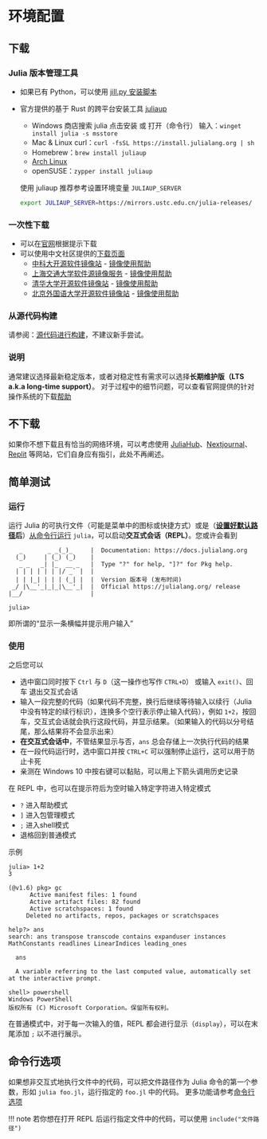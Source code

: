 # 环境配置
## 下载
### Julia 版本管理工具
* 如果已有 Python，可以使用 [jill.py 安装脚本](https://cn.julialang.org/downloads/#julia_%E4%B8%80%E9%94%AE%E5%AE%89%E8%A3%85) 
* 官方提供的基于 Rust 的跨平台安装工具 [juliaup](https://github.com/JuliaLang/juliaup)
	* Windows 商店搜索 julia 点击安装 或 打开（命令行） 输入：`winget install julia -s msstore`
	* Mac & Linux curl：`curl -fsSL https://install.julialang.org | sh`
	* Homebrew：`brew install juliaup`
	* [Arch Linux](https://aur.archlinux.org/packages/juliaup)
	* openSUSE：`zypper install juliaup`
	
	使用 juliaup 推荐参考设置环境变量 `JULIAUP_SERVER`
	``` bash
	export JULIAUP_SERVER=https://mirrors.ustc.edu.cn/julia-releases/
	```

### 一次性下载
* 可以在[官网](https://julialang.org/downloads/)根据提示下载
* 可以使用中文社区提供的[下载页面](https://cn.julialang.org/downloads/)
	* [中科大开源软件镜像站](https://mirrors.ustc.edu.cn/julia-releases/) - [镜像使用帮助](https://mirrors.ustc.edu.cn/help/julia.html)
	* [上海交通大学软件源镜像服务](https://mirrors.sjtug.sjtu.edu.cn/julia-releases/) - [镜像使用帮助](https://mirrors.sjtug.sjtu.edu.cn/docs/julia)
	* [清华大学开源软件镜像站](https://mirrors.tuna.tsinghua.edu.cn/help/julia-releases/) - [镜像使用帮助](https://mirrors.tuna.tsinghua.edu.cn/help/julia-releases/)
	* [北京外国语大学开源软件镜像站](https://mirrors.bfsu.edu.cn/help/julia-releases/) - [镜像使用帮助](https://mirrors.bfsu.edu.cn/help/julia-releases/)

### 从源代码构建
请参阅：[源代码进行构建](https://github.com/JuliaLang/julia#building-julia)，不建议新手尝试。

### 说明
通常建议选择最新稳定版本，或者对稳定性有需求可以选择**长期维护版（LTS a.k.a long-time support）**。
对于过程中的细节问题，可以查看官网提供的针对操作系统的下载[帮助](https://julialang.org/downloads/platform/)

## 不下载
如果你不想下载且有恰当的网络环境，可以考虑使用 [JuliaHub](https://juliahub.com/)、[Nextjournal](https://nextjournal.com/)、[Replit](https://replit.com/languages/julia) 等网站，它们自身应有指引，此处不再阐述。

## 简单测试
### 运行
运行 Julia 的可执行文件（可能是菜单中的图标或快捷方式）或是（**[设置好默认路径](https://julialang.org/downloads/platform/)后**）[从命令行运行](../knowledge/cli.md#打开系统命令行) `julia`，可以启动**交互式会话（REPL）**。您或许会看到

```plain
   _       _ _(_)_     |  Documentation: https://docs.julialang.org
  (_)     | (_) (_)    |
   _ _   _| |_  __ _   |  Type "?" for help, "]?" for Pkg help.
  | | | | | | |/ _` |  |
  | | |_| | | | (_| |  |  Version 版本号 (发布时间)
 _/ |\__'_|_|_|\__'_|  |  Official https://julialang.org/ release
|__/                   |

julia>
```

即所谓的“显示一条横幅并提示用户输入”

### 使用
之后您可以
- 选中窗口同时按下 `Ctrl` 与 `D`（这一操作也写作 `CTRL+D`） 或输入 `exit()`、回车 退出交互式会话
- 输入一段完整的代码（如果代码不完整，换行后继续等待输入以续行（Julia 中没有特定的续行标识），连换多个空行表示停止输入代码），例如 `1+2`，按回车，交互式会话就会执行这段代码，并显示结果。（如果输入的代码以分号结尾，那么结果将不会显示出来）
- **在交互式会话中**，不管结果显示与否，`ans` 总会存储上一次执行代码的结果
- 在一段代码运行时，选中窗口并按 `CTRL+C` 可以强制停止运行，这可以用于防止卡死
- 亲测在 Windows 10 中按右键可以黏贴，可以用上下箭头调用历史记录

在 REPL 中，也可以在提示符后为空时输入特定字符进入特定模式
- `?` 进入帮助模式
- `]` 进入包管理模式
- `;` 进入shell模式
- 退格回到普通模式

示例
```julia-repl
julia> 1+2
3

(@v1.6) pkg> gc
      Active manifest files: 1 found
      Active artifact files: 82 found
      Active scratchspaces: 1 found
     Deleted no artifacts, repos, packages or scratchspaces

help?> ans
search: ans transpose transcode contains expanduser instances MathConstants readlines LinearIndices leading_ones

  ans

  A variable referring to the last computed value, automatically set at the interactive prompt.

shell> powershell
Windows PowerShell
版权所有 (C) Microsoft Corporation。保留所有权利。
```

在普通模式中，对于每一次输入的值，REPL 都会进行显示（`display`），可以在末尾添加 `;` 以不进行展示。

## 命令行选项
如果想非交互式地执行文件中的代码，可以把文件路径作为 Julia 命令的第一个参数，形如 `julia foo.jl`，运行指定的 `foo.jl` 中的代码。
更多功能请参考[命令行选项](https://docs.juliacn.com/latest/manual/command-line-options/#command-line-options)

!!! note
	若你想在打开 REPL 后运行指定文件中的代码，可以使用 `include("文件路径")`

[^1]: https://discourse.juliacn.com/t/topic/159
